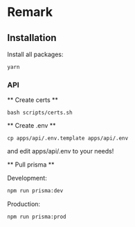 # Remark

## Installation

Install all packages:

```bash
yarn
```

### API

** Create certs **

```
bash scripts/certs.sh
```

** Create .env **

```
cp apps/api/.env.template apps/api/.env
```

and edit apps/api/.env to your needs!

** Pull prisma **

Development:

```bash
npm run prisma:dev
```

Production:

```bash
npm run prisma:prod
```
